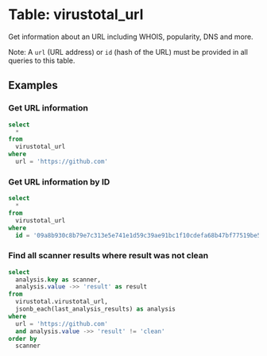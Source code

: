 # Table: virustotal_url

Get information about an URL including WHOIS, popularity, DNS and more.

Note: A `url` (URL address) or `id` (hash of the URL) must be provided in all queries to this table.

## Examples

### Get URL information

```sql
select
  *
from
  virustotal_url
where
  url = 'https://github.com'
```

### Get URL information by ID

```sql
select
  *
from
  virustotal_url
where
  id = '09a8b930c8b79e7c313e5e741e1d59c39ae91bc1f10cdefa68b47bf77519be57'
```

### Find all scanner results where result was not clean

```sql
select
  analysis.key as scanner,
  analysis.value ->> 'result' as result
from
  virustotal.virustotal_url,
  jsonb_each(last_analysis_results) as analysis
where
  url = 'https://github.com'
  and analysis.value ->> 'result' != 'clean'
order by
  scanner
```
